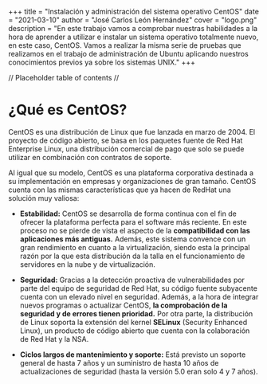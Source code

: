 +++
title = "Instalación y administración del sistema operativo CentOS"
date = "2021-03-10"
author = "José Carlos León Hernández"
cover = "logo.png"
description = "En este trabajo vamos a comprobar nuestras habilidades a la hora de aprender a utilizar e instalar un sistema operativo totalmente nuevo, en este caso, CentOS. Vamos a realizar la misma serie de pruebas que realizamos en el trabajo de administración de Ubuntu aplicando nuestros conocimientos previos ya sobre los sistemas UNIX."
+++

// Placeholder table of contents //

# ¿Qué es CentOS?

CentOS es una distribución de Linux que fue lanzada en marzo de 2004. El proyecto de código abierto, se basa en los paquetes fuente de Red Hat Enterprise Linux, una distribución comercial de pago que solo se puede utilizar en combinación con contratos de soporte. 

Al igual que su modelo, CentOS es una plataforma corporativa destinada a su implementación en empresas y organizaciones de gran tamaño. CentOS cuenta con las mismas características que ya hacen de RedHat una solución muy valiosa:

- **Estabilidad:** CentOS se desarrolla de forma continua con el fin de ofrecer la plataforma perfecta para el software más reciente. En este proceso no se pierde de vista el aspecto de la **compatibilidad con las aplicaciones más antiguas.** Además, este sistema convence con un gran rendimiento en cuanto a la virtualización, siendo esta la principal razón por la que esta distribución da la talla en el funcionamiento de servidores en la nube y de virtualización.

- **Seguridad:** Gracias a la detección proactiva de vulnerabilidades por parte del equipo de seguridad de Red Hat, su código fuente subyacente cuenta con un elevado nivel en seguridad. Además, a la hora de integrar nuevos programas o actualizar CentOS, **la comprobación de la seguridad y de errores tienen prioridad.** Por otra parte, la distribución de Linux soporta la extensión del kernel **SELinux** (Security Enhanced Linux), un producto de código abierto que cuenta con la colaboración de Red Hat y la NSA.

- **Ciclos largos de mantenimiento y soporte:** Está previsto un soporte general de hasta 7 años y un suministro de hasta 10 años de actualizaciones de seguridad (hasta la versión 5.0 eran solo 4 y 7 años).


